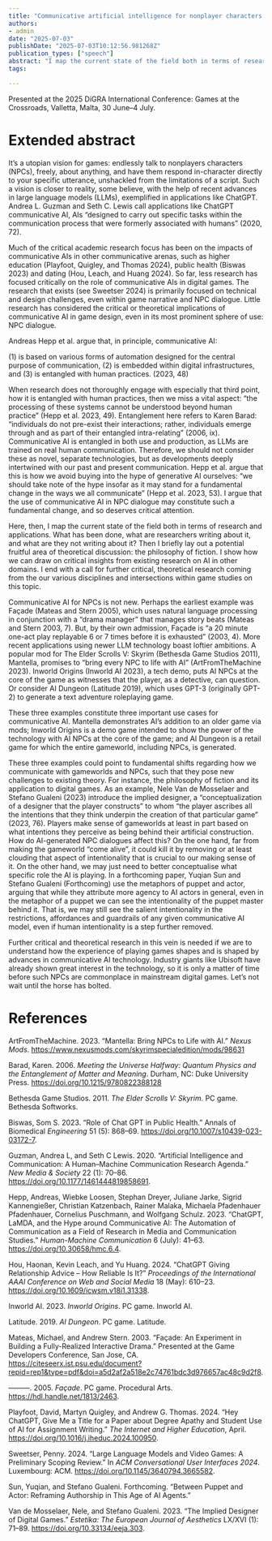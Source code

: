 ```yaml
---
title: "Communicative artificial intelligence for nonplayer characters in digital games: Mapping the field"
authors:
- admin
date: "2025-07-03"
publishDate: "2025-07-03T10:12:56.981268Z"
publication_types: ["speech"]
abstract: "I map the current state of the field both in terms of research and applications. What has been done, what are researchers writing about it, and what are they not writing about it? Then I briefly lay out a potential fruitful area of theoretical discussion: the philosophy of fiction. I show how we can draw on critical insights from existing research on AI in other domains. I end with a call for further critical, theoretical research coming from the our various disciplines and intersections within game studies on this topic."
tags:

---
```


Presented at the 2025 DiGRA International Conference: Games at the Crossroads, Valletta, Malta, 30 June–4 July.

# Extended abstract

It’s a utopian vision for games: endlessly talk to nonplayers characters (NPCs), freely, about anything, and have them respond in-character directly to your specific utterance, unshackled from the limitations of a script. Such a vision is closer to reality, some believe, with the help of recent advances in large language models (LLMs), exemplified in applications like ChatGPT. Andrea L. Guzman and Seth C. Lewis call applications like ChatGPT communicative AI, AIs “designed to carry out specific tasks within the communication process that were formerly associated with humans” (2020, 72).

Much of the critical academic research focus has been on the impacts of communicative AIs in other communicative arenas, such as higher education (Playfoot, Quigley, and Thomas 2024), public health (Biswas 2023) and dating (Hou, Leach, and Huang 2024). So far, less research has focused critically on the role of communicative AIs in digital games. The research that exists (see Sweetser 2024) is primarily focused on technical and design challenges, even within game narrative and NPC dialogue. Little research has considered the critical or theoretical implications of communicative AI in game design, even in its most prominent sphere of use: NPC dialogue.

Andreas Hepp et al. argue that, in principle, communicative AI:

(1)	is based on various forms of automation designed for the central purpose of communication,
(2)	is embedded within digital infrastructures, and
(3)	is entangled with human practices. (2023, 48)

When research does not thoroughly engage with especially that third point, how it is entangled with human practices, then we miss a vital aspect: “the processing of these systems cannot be understood beyond human practice” (Hepp et al. 2023, 49). Entanglement here refers to Karen Barad: “individuals do not pre-exist their interactions; rather, individuals emerge through and as part of their entangled intra-relating” (2006, ix). Communicative AI is entangled in both use and production, as LLMs are trained on real human communication. Therefore, we should not consider these as novel, separate technologies, but as developments deeply intertwined with our past and present communication. Hepp et al. argue that this is how we avoid buying into the hype of generative AI ourselves: “we should take note of the hype insofar as it may stand for a fundamental change in the ways we all communicate” (Hepp et al. 2023, 53). I argue that the use of communicative AI in NPC dialogue may constitute such a fundamental change, and so deserves critical attention.

Here, then, I map the current state of the field both in terms of research and applications. What has been done, what are researchers writing about it, and what are they not writing about it? Then I briefly lay out a potential fruitful area of theoretical discussion: the philosophy of fiction. I show how we can draw on critical insights from existing research on AI in other domains. I end with a call for further critical, theoretical research coming from the our various disciplines and intersections within game studies on this topic.

Communicative AI for NPCs is not new. Perhaps the earliest example was Façade (Mateas and Stern 2005), which uses natural language processing in conjunction with a “drama manager” that manages story beats (Mateas and Stern 2003, 7). But, by their own admission, Façade is “a 20 minute one-act play replayable 6 or 7 times before it is exhausted” (2003, 4). More recent applications using newer LLM technology boast loftier ambitions. A popular mod for The Elder Scrolls V: Skyrim (Bethesda Game Studios 2011), Mantella, promises to “bring every NPC to life with AI” (ArtFromTheMachine 2023). Inworld Origins (Inworld AI 2023), a tech demo, puts AI NPCs at the core of the game as witnesses that the player, as a detective, can question. Or consider AI Dungeon (Latitude 2019), which uses GPT-3 (originally GPT-2) to generate a text adventure roleplaying game.

These three examples constitute three important use cases for communicative AI. Mantella demonstrates AI’s addition to an older game via mods; Inworld Origins is a demo game intended to show the power of the technology with AI NPCs at the core of the game; and AI Dungeon is a retail game for which the entire gameworld, including NPCs, is generated.

These three examples could point to fundamental shifts regarding how we communicate with gameworlds and NPCs, such that they pose new challenges to existing theory. For instance, the philosophy of fiction and its application to digital games. As an example, Nele Van de Mosselaer and Stefano Gualeni (2023) introduce the implied designer, a “conceptualization of a designer that the player constructs” to whom “the player ascribes all the intentions that they think underpin the creation of that particular game” (2023, 76). Players make sense of gameworlds at least in part based on what intentions they perceive as being behind their artificial construction. How do AI-generated NPC dialogues affect this? On the one hand, far from making the gameworld “come alive”, it could kill it by removing or at least clouding that aspect of intentionality that is crucial to our making sense of it. On the other hand, we may just need to better conceptualise what specific role the AI is playing. In a forthcoming paper, Yuqian Sun and Stefano Gualeni (Forthcoming) use the metaphors of puppet and actor, arguing that while they attribute more agency to AI actors in general, even in the metaphor of a puppet we can see the intentionality of the puppet master behind it. That is, we may still see the salient intentionality in the restrictions, affordances and guardrails of any given communicative AI model, even if human intentionality is a step further removed.

Further critical and theoretical research in this vein is needed if we are to understand how the experience of playing games shapes and is shaped by advances in communicative AI technology. Industry giants like Ubisoft have already shown great interest in the technology, so it is only a matter of time before such NPCs are commonplace in mainstream digital games. Let’s not wait until the horse has bolted.

# References

ArtFromTheMachine. 2023. “Mantella: Bring NPCs to Life with AI.” *Nexus Mods*. https://www.nexusmods.com/skyrimspecialedition/mods/98631

Barad, Karen. 2006. *Meeting the Universe Halfway: Quantum Physics and the Entanglement of Matter and Meaning*. Durham, NC: Duke University Press. https://doi.org/10.1215/9780822388128

Bethesda Game Studios. 2011. *The Elder Scrolls V: Skyrim*. PC game. Bethesda Softworks.

Biswas, Som S. 2023. “Role of Chat GPT in Public Health.” Annals of Biomedical *Engineering* 51 (5): 868–69. https://doi.org/10.1007/s10439-023-03172-7.

Guzman, Andrea L, and Seth C Lewis. 2020. “Artificial Intelligence and Communication: A Human–Machine Communication Research Agenda.” *New Media & Society* 22 (1): 70–86. https://doi.org/10.1177/1461444819858691.

Hepp, Andreas, Wiebke Loosen, Stephan Dreyer, Juliane Jarke, Sigrid Kannengießer, Christian Katzenbach, Rainer Malaka, Michaela Pfadenhauer Pfadenhauer, Cornelius Puschmann, and Wolfgang Schulz. 2023. “ChatGPT, LaMDA, and the Hype around Communicative AI: The Automation of Communication as a Field of Research in Media and Communication Studies.” *Human-Machine Communication* 6 (July): 41–63. https://doi.org/10.30658/hmc.6.4.

Hou, Haonan, Kevin Leach, and Yu Huang. 2024. “ChatGPT Giving Relationship Advice – How Reliable Is It?” *Proceedings of the International AAAI Conference on Web and Social Media* 18 (May): 610–23. https://doi.org/10.1609/icwsm.v18i1.31338.

Inworld AI. 2023. *Inworld Origins*. PC game. Inworld AI.

Latitude. 2019. *AI Dungeon*. PC game. Latitude.

Mateas, Michael, and Andrew Stern. 2003. “Façade: An Experiment in Building a Fully-Realized Interactive Drama.” Presented at the Game Developers Conference, San Jose, CA. https://citeseerx.ist.psu.edu/document?repid=rep1&type=pdf&doi=a5d2af2a518e2c74761bdc3d976657ac48c9d2f8.

———. 2005. *Façade*. PC game. Procedural Arts. https://hdl.handle.net/1813/2463.

Playfoot, David, Martyn Quigley, and Andrew G. Thomas. 2024. “Hey ChatGPT, Give Me a Title for a Paper about Degree Apathy and Student Use of AI for Assignment Writing.” *The Internet and Higher Education*, April. https://doi.org/10.1016/j.iheduc.2024.100950.

Sweetser, Penny. 2024. “Large Language Models and Video Games: A Preliminary Scoping Review.” In *ACM Conversational User Interfaces 2024*. Luxembourg: ACM. https://doi.org/10.1145/3640794.3665582.

Sun, Yuqian, and Stefano Gualeni. Forthcoming. “Between Puppet and Actor: Reframing Authorship in This Age of AI Agents.”

Van de Mosselaer, Nele, and Stefano Gualeni. 2023. “The Implied Designer of Digital Games.” *Estetika: The European Journal of Aesthetics* LX/XVI (1): 71–89. https://doi.org/10.33134/eeja.303.
